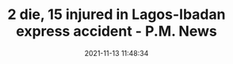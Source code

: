---
"title": "2 die, 15 injured in Lagos-Ibadan express accident - P.M. News"
"date": "2021-11-13 11:48:34"
"feed_name": "GOOGLENEWSCONSTRUCTION"
"feed_website": "https://news.google.com/search?q=construction%2Bincident&hl=en-US&gl=US&ceid=US:en"
"feed_rss": "https://news.google.com/rss/search?q=construction%2Bincident&hl=en-US&gl=US&ceid=US:en"
"link": "https://pmnewsnigeria.com/2021/11/13/2-die-15-injured-in-lagos-ibadan-express-accident/"
"source": "{'href': 'https://pmnewsnigeria.com', 'title': 'P.M. News'}"
"file": "_posts/2021-1-1-671164234e03598a6a7789ac0c8be8648412f276.md"
"accident": "1"
"drilling": "1"
"dead": "2"
"injured": "15"
"arrested": "0"
"place": "ibadan"
"where": "road site"
"causes": "crash"
"place_uri": "http://en.wikipedia.org/wiki/Ibadan"
---